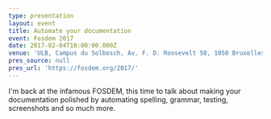 ```yaml
---
type: presentation
layout: event
title: Automate your documentation
event: Fosdem 2017
date: 2017-02-04T10:00:00.000Z
venue: 'ULB, Campus du Solbosch, Av. F. D. Roosevelt 50, 1050 Bruxelles, Belgium'
pres_source: null
pres_url: 'https://fosdem.org/2017/'
---
```

I'm back at the infamous FOSDEM, this time to talk about making your documentation polished by automating spelling, grammar, testing, screenshots and so much more.
